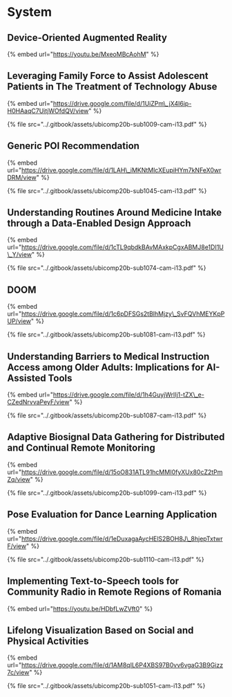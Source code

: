 # System

## Device-Oriented Augmented Reality

{% embed url="https://youtu.be/MxeoMBcAohM" %}

## Leveraging Family Force to Assist Adolescent Patients in The Treatment of Technology Abuse

{% embed url="https://drive.google.com/file/d/1UiZPm\_jX4I6ip-H0HAaqC7UitjWOfdQV/view" %}

{% file src="../.gitbook/assets/ubicomp20b-sub1009-cam-i13.pdf" %}

## Generic POI Recommendation

{% embed url="https://drive.google.com/file/d/1LAH\_iMKNtMlcXEupiHYm7kNFeX0wrDRM/view" %}

{% file src="../.gitbook/assets/ubicomp20b-sub1045-cam-i13.pdf" %}

## Understanding Routines Around Medicine Intake through a Data-Enabled Design Approach

{% embed url="https://drive.google.com/file/d/1cTL9qbdkBAvMAxkpCgxABMJ8e1DI1U\_Y/view" %}

{% file src="../.gitbook/assets/ubicomp20b-sub1074-cam-i13.pdf" %}

## DOOM

{% embed url="https://drive.google.com/file/d/1c6pDFSGs2tBlhMjzy\_SvFQVhMEYKpPUP/view" %}

{% file src="../.gitbook/assets/ubicomp20b-sub1081-cam-i13.pdf" %}

## Understanding Barriers to Medical Instruction Access among Older Adults: Implications for AI-Assisted Tools

{% embed url="https://drive.google.com/file/d/1h4GuyjWrlIj1-tZX\_e-CZedNrvvaPeyF/view" %}

{% file src="../.gitbook/assets/ubicomp20b-sub1087-cam-i13.pdf" %}

## Adaptive Biosignal Data Gathering for Distributed and Continual Remote Monitoring

{% embed url="https://drive.google.com/file/d/15oO831ATL91hcMMI0fyXUx80cZ2tPmZq/view" %}

{% file src="../.gitbook/assets/ubicomp20b-sub1099-cam-i13.pdf" %}

## Pose Evaluation for Dance Learning Application

{% embed url="https://drive.google.com/file/d/1eDuxagaAycHElS2BOH8J\_8hjepTxtwrF/view" %}

{% file src="../.gitbook/assets/ubicomp20b-sub1110-cam-i13.pdf" %}

## Implementing Text-to-Speech tools for Community Radio in Remote Regions of Romania

{% embed url="https://youtu.be/HDbfLwZVft0" %}

## Lifelong Visualization Based on Social and Physical Activities

{% embed url="https://drive.google.com/file/d/1AM8qIL6P4XBS97B0vv6vgaG3B9Gizz7c/view" %}

{% file src="../.gitbook/assets/ubicomp20b-sub1051-cam-i13.pdf" %}




